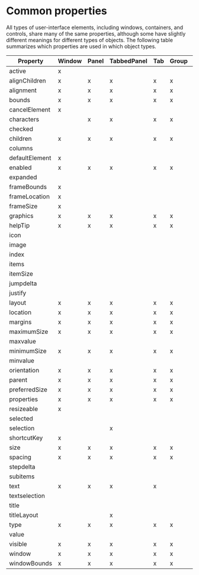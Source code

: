 # Common properties

All types of user-interface elements, including windows, containers, and controls, share many of the same
properties, although some have slightly different meanings for different types of objects. The following
table summarizes which properties are used in which object types.

| Property       | Window   | Panel   | TabbedPanel   | Tab   | Group   | Button   | Checkbox   | DropDownList   | EditText   | FlashPlayer   | IconButton   | Image   | ListBox   | ListItem   | ProgressBar   | RadioButton   | Scrollbar   | Slider   | StaticText   | TreeView   |
|----------------|----------|---------|---------------|-------|---------|----------|------------|----------------|------------|---------------|--------------|---------|-----------|------------|---------------|---------------|-------------|----------|--------------|------------|
| active         | x        |         |               |       |         | x        | x          | x              | x          | x             | x            | x       | x         |            |               | x             | x           | x        | x            | x          |
| alignChildren  | x        | x       | x             | x     | x       |          |            |                |            |               |              |         |           |            |               |               |             |          |              |            |
| alignment      | x        | x       | x             | x     | x       | x        | x          | x              | x          | x             | x            | x       | x         |            | x             | x             | x           | x        | x            | x          |
| bounds         | x        | x       | x             | x     | x       | x        | x          | x              | x          | x             | x            | x       | x         |            | x             | x             | x           | x        | x            | x          |
| cancelElement  | x        |         |               |       |         |          |            |                |            |               |              |         |           |            |               |               |             |          |              |            |
| characters     |          | x       | x             | x     | x       |          |            |                |            |               |              |         |           |            |               |               |             |          |              |            |
| checked        |          |         |               |       |         |          |            |                |            |               |              |         |           | x          |               |               |             |          |              |            |
| children       | x        | x       | x             | x     | x       | x        | x          | x              | x          | x             | x            | x       | x         |            | x             | x             | x           | x        | x            | x          |
| columns        |          |         |               |       |         |          |            |                |            |               |              |         | x         |            |               |               |             |          |              |            |
| defaultElement | x        |         |               |       |         |          |            |                |            |               |              |         |           |            |               |               |             |          |              |            |
| enabled        | x        | x       | x             | x     | x       | x        | x          | x              | x          | x             | x            | x       | x         | x          | x             | x             | x           | x        | x            | x          |
| expanded       |          |         |               |       |         |          |            |                |            |               |              |         |           | x          |               |               |             |          |              |            |
| frameBounds    | x        |         |               |       |         |          |            |                |            |               |              |         |           |            |               |               |             |          |              |            |
| frameLocation  | x        |         |               |       |         |          |            |                |            |               |              |         |           |            |               |               |             |          |              |            |
| frameSize      | x        |         |               |       |         |          |            |                |            |               |              |         |           |            |               |               |             |          |              |            |
| graphics       | x        | x       | x             | x     | x       | x        | x          | x              | x          | x             | x            | x       | x         |            | x             | x             | x           | x        | x            | x          |
| helpTip        | x        | x       | x             | x     | x       | x        | x          | x              | x          | x             | x            | x       | x         |            | x             | x             | x           | x        | x            | x          |
| icon           |          |         |               |       |         |          |            |                |            |               | x            | x       |           | x          |               |               |             |          |              |            |
| image          |          |         |               |       |         |          |            |                |            |               | x            | x       |           | x          |               |               |             |          |              |            |
| index          |          |         |               |       |         |          |            |                |            |               |              |         |           | x          |               |               |             |          |              |            |
| items          |          |         |               |       |         |          |            | x              |            |               |              |         | x         |            |               |               |             |          |              | x          |
| itemSize       |          |         |               |       |         |          |            | x              |            |               |              |         | x         |            |               |               |             |          |              | x          |
| jumpdelta      |          |         |               |       |         |          |            |                |            |               |              |         |           |            |               |               | x           |          |              |            |
| justify        |          |         |               |       |         | x        | x          |                | x          |               |              |         |           |            |               | x             |             |          | x            |            |
| layout         | x        | x       | x             | x     | x       |          |            |                |            |               |              |         |           |            |               |               |             |          |              |            |
| location       | x        | x       | x             | x     | x       | x        | x          | x              | x          | x             | x            | x       | x         |            | x             | x             | x           | x        | x            | x          |
| margins        | x        | x       | x             | x     | x       |          |            |                |            |               |              |         |           |            |               |               |             |          |              |            |
| maximumSize    | x        | x       | x             | x     | x       | x        | x          | x              | x          | x             | x            | x       | x         |            | x             | x             | x           | x        | x            | x          |
| maxvalue       |          |         |               |       |         |          |            |                |            |               |              |         |           |            | x             |               | x           | x        |              |            |
| minimumSize    | x        | x       | x             | x     | x       | x        | x          | x              | x          | x             | x            | x       | x         |            | x             | x             | x           | x        | x            | x          |
| minvalue       |          |         |               |       |         |          |            |                |            |               |              |         |           |            | x             |               | x           | x        |              |            |
| orientation    | x        | x       | x             | x     | x       |          |            |                |            |               |              |         |           |            |               |               |             |          |              |            |
| parent         | x        | x       | x             | x     | x       | x        | x          | x              | x          | x             | x            | x       | x         | x          | x             | x             | x           | x        | x            | x          |
| preferredSize  | x        | x       | x             | x     | x       | x        | x          | x              | x          | x             | x            | x       | x         |            | x             | x             | x           | x        | x            | x          |
| properties     | x        | x       | x             | x     | x       | x        | x          | x              | x          | x             | x            | x       | x         | x          | x             | x             | x           | x        | x            | x          |
| resizeable     | x        |         |               |       |         |          |            |                |            |               |              |         |           |            |               |               |             |          |              |            |
| selected       |          |         |               |       |         |          |            |                |            |               |              |         |           | x          |               |               |             |          |              |            |
| selection      |          |         | x             |       |         |          |            | x              |            |               |              |         | x         |            |               |               |             |          |              | x          |
| shortcutKey    | x        |         |               |       |         | x        | x          | x              | x          | x             | x            | x       | x         |            |               | x             | x           | x        | x            | x          |
| size           | x        | x       | x             | x     | x       | x        | x          | x              | x          | x             | x            | x       | x         |            | x             | x             | x           | x        | x            | x          |
| spacing        | x        | x       | x             | x     | x       |          |            |                |            |               |              |         |           |            |               |               |             |          |              |            |
| stepdelta      |          |         |               |       |         |          |            |                |            |               |              |         |           |            |               |               | x           |          |              |            |
| subitems       |          |         |               |       |         |          |            |                |            |               |              |         |           | x          |               |               |             |          |              |            |
| text           | x        | x       | x             | x     |         | x        | x          | x              | x          |               | x            |         |           | x          | x             | x             |             | x        | x            |            |
| textselection  |          |         |               |       |         |          |            | x              | x          |               |              |         |           |            |               |               |             |          |              |            |
| title          |          |         |               |       |         |          |            |                |            |               | x            |         |           |            |               |               |             |          |              |            |
| titleLayout    |          |         | x             |       |         |          |            | x              |            | x             | x            | x       |           |            |               |               |             |          |              |            |
| type           | x        | x       | x             | x     | x       | x        | x          | x              | x          | x             | x            | x       | x         | x          | x             | x             | x           | x        | x            | x          |
| value          |          |         |               |       |         |          | x          |                |            |               | x            |         |           |            | x             | x             | x           | x        |              |            |
| visible        | x        | x       | x             | x     | x       | x        | x          | x              | x          | x             | x            | x       | x         |            | x             | x             | x           | x        | x            | x          |
| window         | x        | x       | x             | x     | x       | x        | x          | x              | x          | x             | x            | x       | x         |            | x             | x             | x           | x        | x            | x          |
| windowBounds   | x        | x       | x             | x     | x       | x        | x          | x              | x          | x             | x            | x       | x         |            | x             | x             | x           | x        | x            | x          |
